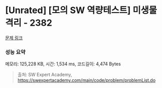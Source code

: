 # [Unrated] [모의 SW 역량테스트] 미생물 격리 - 2382 

[문제 링크](https://swexpertacademy.com/main/code/problem/problemDetail.do?contestProbId=AV597vbqAH0DFAVl) 

### 성능 요약

메모리: 125,228 KB, 시간: 1,534 ms, 코드길이: 4,474 Bytes



> 출처: SW Expert Academy, https://swexpertacademy.com/main/code/problem/problemList.do